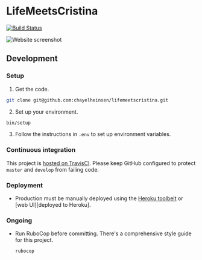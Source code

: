 # LifeMeetsCristina
[![Build Status](https://travis-ci.org/chayelheinsen/lifemeetscristina.svg?branch=master)](https://travis-ci.org/chayelheinsen/lifemeetscristina)

![Website screenshot](./screenshot.png)

## Development

### Setup

1. Get the code.

  ```sh
  git clone git@github.com:chayelheinsen/lifemeetscristina.git
  ```

2. Set up your environment.
  ```sh
  bin/setup
  ```

3. Follow the instructions in `.env` to set up environment variables.

### Continuous integration

This project is [hosted on TravisCI]. Please keep
GitHub configured to protect `master` and `develop` from failing code.

[Hosted on TravisCI]: https://travis-ci.org/chayelheinsen/lifemeetscristina

### Deployment

* Production must be manually deployed using the [Heroku toolbelt] or [web UI][deployed to Heroku].

[Heroku toolbelt]: https://devcenter.heroku.com/articles/heroku-cli

### Ongoing

* Run RuboCop before committing. There's a comprehensive style guide for this project.

  ```
  rubocop
  ```
